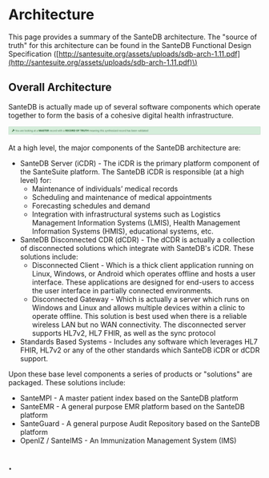 # Architecture

This page provides a summary of the SanteDB architecture. The "source of truth" for this architecture can be found in the SanteDB Functional Design Specification \([http://santesuite.org/assets/uploads/sdb-arch-1.11.pdf](http://santesuite.org/assets/uploads/sdb-arch-1.11.pdf)\)

## Overall Architecture

SanteDB is actually made up of several software components which operate together to form the basis of a cohesive digital health infrastructure. 

![](../../.gitbook/assets/image%20%2842%29.png)

At a high level, the major components of the SanteDB architecture are:

* SanteDB Server \(iCDR\) - The iCDR is the primary platform component of the SanteSuite platform. The SanteDB iCDR is responsible \(at a high level\) for:
  * Maintenance of individuals’ medical records
  * Scheduling and maintenance of medical appointments
  * Forecasting schedules and demand
  * Integration with infrastructural systems such as Logistics Management Information Systems \(LMIS\), Health Management Information Systems \(HMIS\), educational systems, etc.
* SanteDB Disconnected CDR \(dCDR\)  - The dCDR is actually a collection of disconnected solutions which integrate with SanteDB's iCDR. These solutions include:
  * Disconnected Client - Which is a thick client application running on Linux, Windows, or Android which operates offline and hosts a user interface. These applications are designed for end-users to access the user interface in partially connected environments.
  * Disconnected Gateway - Which is actually a server which runs on Windows and Linux and allows multiple devices within a clinic to operate offline. This solution is best used when there is a reliable wireless LAN but no WAN connectivity. The disconnected server supports HL7v2, HL7 FHIR, as well as the sync protocol
* Standards Based Systems - Includes any software which leverages HL7 FHIR, HL7v2 or any of the other standards which SanteDB iCDR or dCDR support.

Upon these base level components a series of products or "solutions" are packaged. These solutions include:

* SanteMPI - A master patient index based on the SanteDB platform
* SanteEMR - A general purpose EMR platform based on the SanteDB platform
* SanteGuard - A general purpose Audit Repository based on the SanteDB platform
* OpenIZ / SanteIMS - An Immunization Management System \(IMS\) 

## .







